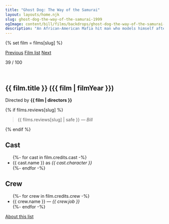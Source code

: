 ```yaml
---
title: "Ghost Dog: The Way of the Samurai"
layout: layouts/home.njk
slug: ghost-dog-the-way-of-the-samurai-1999
ogImage: content/bill/films/backdrops/ghost-dog-the-way-of-the-samurai-1999.jpg
description: "An African-American Mafia hit man who models himself after the samurai of ancient Japan finds himself targeted for death by the mob."
---
```


{% set film = films[slug] %}

<nav class="films">
  <a class="prev" href="../the-big-lebowski-1998">Previous</a>
  <a href="../">Film list</a>
  <a class="next" href="../fight-club-1999">Next</a>
</nav>

<p>39 / 100</p>

<article class="film">
  <div class="backdrop-and-poster">
    <img class="poster" src="../films/posters/{{ slug }}.jpg" alt="">
    <img class="backdrop" src="../films/backdrops/{{ slug }}.jpg" alt="">
  </div>

  <h1>{{ film.title }} ({{ film | filmYear }})</h1>

  

  <p class="director">
    Directed by <strong>{{ film | directors }}</strong>
  </p>

  {% if films.reviews[slug] %}
    <blockquote> 
      {{ films.reviews[slug] | safe }} <em>— Bill</em>
    </blockquote> 
  {% endif %}

  <h2>
    Cast
  </h2>
  <ul>
    {%- for cast in film.credits.cast -%}
      <li>
        {{ cast.name }} as <em>{{ cast.character }}</em>
      </li>
    {%- endfor -%}
  </ul>

  <h2>
    Crew
  </h2>
  <ul>
    {%- for crew in film.credits.crew -%}
      <li>
        {{ crew.name }} &mdash; <em>{{ crew.job }}</em>
      </li>
    {%- endfor -%}
  </ul>
</article>
<footer>
  <a href="../about">About this list</a>
</footer>
